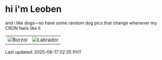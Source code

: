 # hi i'm Leoben

and i like dogs—so have some random dog pics that change whenever my CRON feels like it

|  |  |
|--------|----------|
| ![Borzoi](https://random-dog-vercel.vercel.app/api/random-borzoi?v=1755369314) | ![Labrador](https://random-dog-vercel.vercel.app/api/random-labrador?v=1755369314) |

Last updated: 2025-08-17 02:35 PHT
